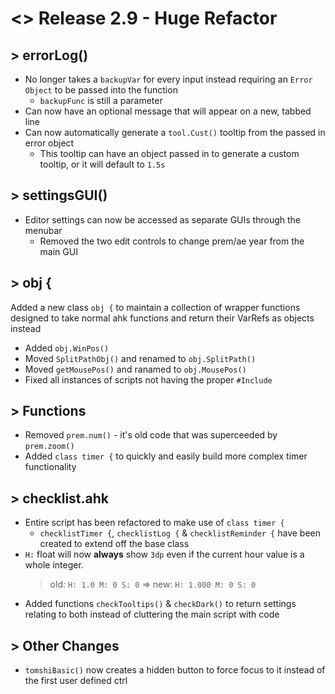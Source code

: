 # <> Release 2.9 - Huge Refactor

## > errorLog()
- No longer takes a `backupVar` for every input instead requiring an `Error Object` to be passed into the function
    - `backupFunc` is still a parameter
- Can now have an optional message that will appear on a new, tabbed line
- Can now automatically generate a `tool.Cust()` tooltip from the passed in error object
    - This tooltip can have an object passed in to generate a custom tooltip, or it will default to `1.5s`

## > settingsGUI()
- Editor settings can now be accessed as separate GUIs through the menubar
    - Removed the two edit controls to change prem/ae year from the main GUI

## > obj {
Added a new class `obj {` to maintain a collection of wrapper functions designed to take normal ahk functions and return their VarRefs as objects instead

- Added `obj.WinPos()`
- Moved `SplitPathObj()` and renamed to `obj.SplitPath()`
- Moved `getMousePos()` and ranamed to `obj.MousePos()`
- Fixed all instances of scripts not having the proper `#Include`

## > Functions
- Removed `prem.num()` - it's old code that was superceeded by `prem.zoom()`
- Added `class timer {` to quickly and easily build more complex timer functionality

## > checklist.ahk
- Entire script has been refactored to make use of `class timer {`
    - `checklistTimer {`, `checklistLog {` & `checklistReminder {` have been created to extend off the base class
- `H:` float will now **always** show `3dp` even if the current hour value is a whole integer.
    > old: `H: 1.0 M: 0 S: 0` => new: `H: 1.000 M: 0 S: 0`
- Added functions `checkTooltips()` & `checkDark()` to return settings relating to both instead of cluttering the main script with code

## > Other Changes
- `tomshiBasic()` now creates a hidden button to force focus to it instead of the first user defined ctrl